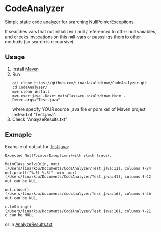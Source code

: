 # CodeAnalyzer
Simple static code analyzer for searching NullPointerExceptions. 

It searches vars that not initialized / null / referenced to other null variables, and checks invocations on this null-vars or passsings them to other methods (so search is recoursive).

## Usage
1. Install [Maven](https://maven.apache.org/install.html)
2. Run
    ```
    git clone https://github.com/LinarAbzaltdinov/CodeAnalyzer.git
    cd CodeAnalyzer/
    mvn clean install
    mvn exec:java -Dexec.mainClass=ru.abzaltdinov.Main -Dexec.args="Test.java"
    ``` 
    where specify YOUR source .java file or pom.xml of Maven project instead of "Test.java".
3. Check "AnalyzeResults.txt"

## Exmaple
Example of output for [Test.java](Test.java):
```
Expected NullPointerExceptions(with stack trace):

MainClass.solveD(in, out)
(/Users/linarkou/Documents/CodeAnalyzer/Test.java:11), columns 9-24
out.printf("%.3f %.3f", min, max)
(/Users/linarkou/Documents/CodeAnalyzer/Test.java:41), columns 9-42
out can be NULL

out.close()
(/Users/linarkou/Documents/CodeAnalyzer/Test.java:16), columns 9-20
out can be NULL

c.toString()
(/Users/linarkou/Documents/CodeAnalyzer/Test.java:18), columns 9-21
c can be NULL
```
or in [AnalyzeResults.txt](analyzeResults.txt)
